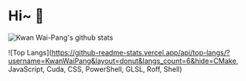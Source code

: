# Hi~ 👋

![Kwan Wai-Pang's github stats](https://github-readme-stats-one-bice.vercel.app/api?username=KwanWaiPang&show_icons=true&theme=default&count_private=true&role=OWNER,ORGANIZATION_MEMBER&hide=prs,issues) 

![Top Langs](https://github-readme-stats.vercel.app/api/top-langs/?username=KwanWaiPang&layout=donut&langs_count=6&hide=CMake, JavaScript, Cuda, CSS, PowerShell, GLSL, Roff, Shell)


